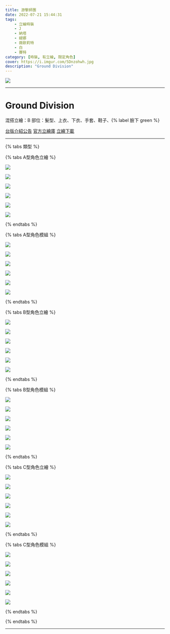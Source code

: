 ```yaml
---
title: 游擊師團
date: 2022-07-21 15:44:31
tags:
    - 立繪時裝
    - J
    - 納塔
    - 緹娜
    - 薇歐莉特
    - 白
    - 賽特
category: [時裝, 有立繪, 限定角色]
cover: https://i.imgur.com/5Dnzohwh.jpg
description: "Ground Division"
---
```


![](https://ssl.nexon.com/s2/game/closers/2015/pds/039/1920x1080.jpg)

---
# Ground Division

混搭立繪：B
部位：髮型、上衣、下衣、手套、鞋子、{% label 臉下 green %}

[台版介紹公告](https://cls.mangot5.com/game/cls/news/detail?contentNo=39160)
[官方立繪庫](https://closers.nexon.com/Pds/FanSiteKit)
[立繪下載](https://closers.vod.nexoncdn.co.kr/site/fansitekit/Closers_FansiteKit_techWear_506.zip)


---
{% tabs 類型 %}
<!-- tab <font color=#DE3163><b>立繪A型</b></font>-->
{% tabs A型角色立繪 %}
<!-- tab J-->
[![](https://i.imgur.com/tPRR8Zyh.jpg)](https://i.imgur.com/tPRR8Zy.jpg)
<!-- endtab -->
<!-- tab 納塔(Nata)-->
[![](https://i.imgur.com/8e0huIqh.jpg)](https://i.imgur.com/8e0huIq.jpg)
<!-- endtab -->
<!-- tab 緹娜(Tina)-->
[![](https://i.imgur.com/lwZ9FDvh.jpg)](https://i.imgur.com/lwZ9FDv.jpg)
<!-- endtab -->
<!-- tab 薇歐莉特(Violet)-->
[![](https://i.imgur.com/zxyUMm8h.jpg)](https://i.imgur.com/zxyUMm8.jpg)
<!-- endtab -->
<!-- tab 白(Bai)-->
[![](https://i.imgur.com/Tiixxq4h.jpg)](https://i.imgur.com/Tiixxq4.jpg)
<!-- endtab -->
<!-- tab 賽特(Seth)-->
[![](https://i.imgur.com/uI4yunih.jpg)](https://i.imgur.com/uI4yuni.jpg)
<!-- endtab -->
{% endtabs %}
<!-- endtab -->

<!-- tab 模組A型-->
{% tabs A型角色模組 %}
<!-- tab J-->
[![](https://i.imgur.com/C9Ud96uh.png)](https://i.imgur.com/C9Ud96u.png)
<!-- endtab -->
<!-- tab 納塔(Nata)-->
[![](https://i.imgur.com/OCKujrCh.png)](https://i.imgur.com/OCKujrC.png)
<!-- endtab -->
<!-- tab 緹娜(Tina)-->
[![](https://i.imgur.com/nFc4LQ1h.png)](https://i.imgur.com/nFc4LQ1.png)
<!-- endtab -->
<!-- tab 薇歐莉特(Violet)-->
[![](https://i.imgur.com/ePFYS6bh.png)](https://i.imgur.com/ePFYS6b.png)
<!-- endtab -->
<!-- tab 白(Bai)-->
[![](https://i.imgur.com/4wM6GxPh.png)](https://i.imgur.com/4wM6GxP.png)
<!-- endtab -->
<!-- tab 賽特(Seth)-->
[![](https://i.imgur.com/WFoGR84h.png)](https://i.imgur.com/WFoGR84.png)
<!-- endtab -->
{% endtabs %}
<!-- endtab -->

<!-- tab <font color=#DE3163><b>立繪B型(混合立繪)</b></font>-->
{% tabs B型角色立繪 %}
<!-- tab J-->
[![](https://i.imgur.com/Cylby0ah.jpg)](https://i.imgur.com/Cylby0a.jpg)
<!-- endtab -->
<!-- tab 納塔(Nata)-->
[![](https://i.imgur.com/3IPmlSSh.jpg)](https://i.imgur.com/3IPmlSS.jpg)
<!-- endtab -->
<!-- tab 緹娜(Tina)-->
[![](https://i.imgur.com/vLob9vZh.jpg)](https://i.imgur.com/vLob9vZ.jpg)
<!-- endtab -->
<!-- tab 薇歐莉特(Violet)-->
[![](https://i.imgur.com/aoaUuwMh.jpg)](https://i.imgur.com/aoaUuwM.jpg)
<!-- endtab -->
<!-- tab 白(Bai)-->
[![](https://i.imgur.com/dQjpCDah.jpg)](https://i.imgur.com/dQjpCDa.jpg)
<!-- endtab -->
<!-- tab 賽特(Seth)-->
[![](https://i.imgur.com/IilZAqOh.jpg)](https://i.imgur.com/IilZAqO.jpg)
<!-- endtab -->
{% endtabs %}
<!-- endtab -->

<!-- tab 模組B型-->
{% tabs B型角色模組 %}
<!-- tab J-->
[![](https://i.imgur.com/pYUqFTgh.png)](https://i.imgur.com/pYUqFTg.png)
<!-- endtab -->
<!-- tab 納塔(Nata)-->
[![](https://i.imgur.com/nKXmhwYh.png)](https://i.imgur.com/nKXmhwY.png)
<!-- endtab -->
<!-- tab 緹娜(Tina)-->
[![](https://i.imgur.com/f0pkf8sh.png)](https://i.imgur.com/f0pkf8s.png)
<!-- endtab -->
<!-- tab 薇歐莉特(Violet)-->
[![](https://i.imgur.com/MVmpLYBh.png)](https://i.imgur.com/MVmpLYB.png)
<!-- endtab -->
<!-- tab 白(Bai)-->
[![](https://i.imgur.com/XEShj87h.png)](https://i.imgur.com/XEShj87.png)
<!-- endtab -->
<!-- tab 賽特(Seth)-->
[![](https://i.imgur.com/tmZbslmh.png)](https://i.imgur.com/tmZbslm.png)
<!-- endtab -->
{% endtabs %}
<!-- endtab -->

<!-- tab <font color=#DE3163><b>立繪C型</b></font>-->
{% tabs C型角色立繪 %}
<!-- tab J-->
[![](https://i.imgur.com/oNKVZVah.jpg)](https://i.imgur.com/oNKVZVa.jpg)
<!-- endtab -->
<!-- tab 納塔(Nata)-->
[![](https://i.imgur.com/SifOX9gh.jpg)](https://i.imgur.com/SifOX9g.jpg)
<!-- endtab -->
<!-- tab 緹娜(Tina)-->
[![](https://i.imgur.com/kO0xRcLh.jpg)](https://i.imgur.com/kO0xRcL.jpg)
<!-- endtab -->
<!-- tab 薇歐莉特(Violet)-->
[![](https://i.imgur.com/UgglVBPh.jpg)](https://i.imgur.com/UgglVBP.jpg)
<!-- endtab -->
<!-- tab 白(Bai)-->
[![](https://i.imgur.com/GiCJZCDh.jpg)](https://i.imgur.com/GiCJZCD.jpg)
<!-- endtab -->
<!-- tab 賽特(Seth)-->
[![](https://i.imgur.com/tN7FJoKh.jpg)](https://i.imgur.com/tN7FJoK.jpg)
<!-- endtab -->
{% endtabs %}
<!-- endtab -->

<!-- tab 模組C型-->
{% tabs C型角色模組 %}
<!-- tab J-->
[![](https://i.imgur.com/1CAIHEgh.png)](https://i.imgur.com/1CAIHEg.png)
<!-- endtab -->
<!-- tab 納塔(Nata)-->
[![](https://i.imgur.com/mYgQbBuh.png)](https://i.imgur.com/mYgQbBu.png)
<!-- endtab -->
<!-- tab 緹娜(Tina)-->
[![](https://i.imgur.com/9eiE2P2h.png)](https://i.imgur.com/9eiE2P2.png)
<!-- endtab -->
<!-- tab 薇歐莉特(Violet)-->
[![](https://i.imgur.com/LBi9vjBh.png)](https://i.imgur.com/LBi9vjB.png)
<!-- endtab -->
<!-- tab 白(Bai)-->
[![](https://i.imgur.com/wbEE2g8h.png)](https://i.imgur.com/wbEE2g8.png)
<!-- endtab -->
<!-- tab 賽特(Seth)-->
[![](https://i.imgur.com/0eHK6zbh.png)](https://i.imgur.com/0eHK6zb.png)
<!-- endtab -->
{% endtabs %}
<!-- endtab -->

{% endtabs %}


---
